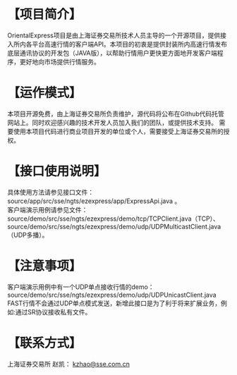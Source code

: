 【项目简介】
================

OrientalExpress项目是由上海证券交易所技术人员主导的一个开源项目，提供接入所内各平台高速行情的客户端API。本项目的初衷是提供封装所内高速行情发布底层通讯协议的开发包（JAVA版），以帮助行情用户更快更方面地开发客户端程序，更好地向市场提供行情服务。

【运作模式】
================

本项目开源免费，由上海证券交易所负责维护，源代码将公布在Github代码托管网站上。同时欢迎感兴趣的技术开发人员加入我们的团队，或提供技术支持。 需要使用本项目代码进行商业项目开发的单位或个人，需要接受上海证券交易所的授权。

【接口使用说明】  
================

具体使用方法请参见接口文件：source/app/src/sse/ngts/ezexpress/app/ExpressApi.java 。<br>
客户端演示用例请参见文件： source/demo/src/sse/ngts/ezexpress/demo/tcp/TCPClient.java（TCP）、source/demo/src/sse/ngts/ezexpress/demo/udp/UDPMulticastClient.java（UDP多播）。

【注意事项】
================

客户端演示用例中有一个UDP单点接收行情的demo：source/demo/src/sse/ngts/ezexpress/demo/udp/UDPUnicastClient.java<br>
FAST行情不会通过UDP单点模式发送，新增此接口是为了利于将来扩展业务，例如:通过SR协议接收私有文件。


【联系方式】
================

上海证券交易所  赵凯：  kzhao@sse.com.cn
